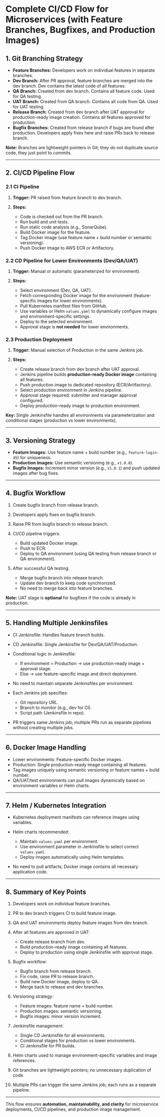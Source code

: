 # Complete CI/CD Flow for Microservices (with Feature Branches, Bugfixes, and Production Images)

## 1. Git Branching Strategy

* **Feature Branches:** Developers work on individual features in separate branches.
* **Dev Branch:** After PR approval, feature branches are merged into the dev branch. Dev contains the latest code of all features.
* **QA Branch:** Created from dev branch. Contains all feature code. Used for QA testing.
* **UAT Branch:** Created from QA branch. Contains all code from QA. Used for UAT testing.
* **Release Branch:** Created from dev branch after UAT approval for production-ready image creation. Contains all features approved for production.
* **Bugfix Branches:** Created from release branch if bugs are found after production. Developers apply fixes here and raise PRs back to release branch.

**Note:** Branches are lightweight pointers in Git; they do not duplicate source code, they just point to commits.

---

## 2. CI/CD Pipeline Flow

### 2.1 CI Pipeline

1. **Trigger:** PR raised from feature branch to dev branch.
2. **Steps:**

   * Code is checked out from the PR branch.
   * Run build and unit tests.
   * Run static code analysis (e.g., SonarQube).
   * Build Docker image for the feature.
   * Tag Docker image (use feature name + build number or semantic versioning).
   * Push Docker image to AWS ECR or Artifactory.

### 2.2 CD Pipeline for Lower Environments (Dev/QA/UAT)

1. **Trigger:** Manual or automatic (parameterized for environment).
2. **Steps:**

   * Select environment (Dev, QA, UAT).
   * Fetch corresponding Docker image for the environment (feature-specific images for lower environments).
   * Pull Kubernetes manifest files from GitHub.
   * Use variables or Helm `values.yaml` to dynamically configure images and environment-specific settings.
   * Deploy to the selected environment.
   * Approval stage is **not needed** for lower environments.

### 2.3 Production Deployment

1. **Trigger:** Manual selection of Production in the same Jenkins job.
2. **Steps:**

   * Create release branch from dev branch after UAT approval.
   * Jenkins pipeline builds **production-ready Docker image** containing all features.
   * Push production image to dedicated repository (ECR/Artifactory).
   * Select production environment in Jenkins pipeline.
   * Approval stage required: submitter and manager approval configured.
   * Deploy production-ready image to production environment.

**Key:** Single Jenkinsfile handles all environments via parameterization and conditional stages (production vs lower environments).

---

## 3. Versioning Strategy

* **Feature Images:** Use feature name + build number (e.g., `feature-login-45`) for uniqueness.
* **Production Images:** Use semantic versioning (e.g., `v1.0.0`).
* **Bugfix Images:** Increment minor version (e.g., `v1.0.1`) and push updated images after bug fixes.

---

## 4. Bugfix Workflow

1. Create bugfix branch from release branch.
2. Developers apply fixes on bugfix branch.
3. Raise PR from bugfix branch to release branch.
4. CI/CD pipeline triggers:

   * Build updated Docker image.
   * Push to ECR.
   * Deploy to QA environment (using QA testing from release branch or QA environment).
5. After successful QA testing:

   * Merge bugfix branch into release branch.
   * Update dev branch to keep code synchronized.
   * No need to merge back into feature branches.

**Note:** UAT stage is **optional** for bugfixes if the code is already in production.

---

## 5. Handling Multiple Jenkinsfiles

* CI Jenkinsfile: Handles feature branch builds.
* CD Jenkinsfile: Single Jenkinsfile for Dev/QA/UAT/Production.
* Conditional logic in Jenkinsfile:

  * If environment = Production → use production-ready image + approval stage.
  * Else → use feature-specific image and direct deployment.
* No need to maintain separate Jenkinsfiles per environment.
* Each Jenkins job specifies:

  * Git repository URL.
  * Branch to monitor (e.g., dev for CI).
  * Script path (Jenkinsfile in repo).
* PR triggers same Jenkins job; multiple PRs run as separate pipelines without creating multiple jobs.

---

## 6. Docker Image Handling

* Lower environments: Feature-specific Docker images.
* Production: Single production-ready image containing all features.
* Tag images uniquely using semantic versioning or feature names + build number.
* QA/UAT/test environments can pull images dynamically based on environment variables or Helm charts.

---

## 7. Helm / Kubernetes Integration

* Kubernetes deployment manifests can reference images using variables.
* Helm charts recommended:

  * Maintain `values.yaml` per environment.
  * Use environment parameter in Jenkinsfile to select correct `values.yaml`.
  * Deploy images automatically using Helm templates.
* No need to pull artifacts; Docker image contains all necessary application code.

---

## 8. Summary of Key Points

1. Developers work on individual feature branches.
2. PR to dev branch triggers CI to build feature image.
3. QA and UAT environments deploy feature images from dev branch.
4. After all features are approved in UAT:

   * Create release branch from dev.
   * Build production-ready image containing all features.
   * Deploy to production using single Jenkinsfile with approval stage.
5. Bugfix workflow:

   * Bugfix branch from release branch.
   * Fix code, raise PR to release branch.
   * Build new Docker image, deploy to QA.
   * Merge back to release and dev branches.
6. Versioning strategy:

   * Feature images: feature name + build number.
   * Production images: semantic versioning.
   * Bugfix images: minor version increment.
7. Jenkinsfile management:

   * Single CD Jenkinsfile for all environments.
   * Conditional stages for production vs lower environments.
   * CI Jenkinsfile for PR builds.
8. Helm charts used to manage environment-specific variables and image references.
9. Git branches are lightweight pointers; no unnecessary duplication of code.
10. Multiple PRs can trigger the same Jenkins job; each runs as a separate pipeline.

---

This flow ensures **automation, maintainability, and clarity** for microservice deployments, CI/CD pipelines, and production image management.

